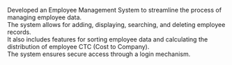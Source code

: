 Developed an Employee Management System to streamline the process of managing employee data.<br>
The system allows for adding, displaying, searching, and deleting employee records.<br>
It also includes features for sorting employee data and calculating the distribution of employee CTC (Cost to Company). <br>
The system ensures secure access through a login mechanism.
